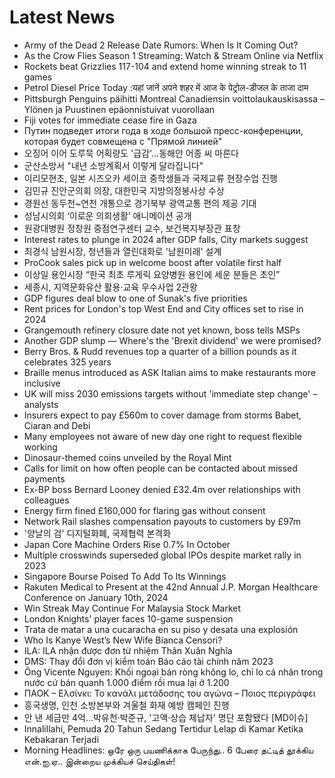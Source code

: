# Latest News
-  Army of the Dead 2 Release Date Rumors: When Is It Coming Out?
-  As the Crow Flies Season 1 Streaming: Watch & Stream Online via Netflix
-  Rockets beat Grizzlies 117-104 and extend home winning streak to 11 games
-  Petrol Diesel Price Today :यहां जानें अपने शहर में आज के पेट्रोल-डीजल के ताजा दाम
-  Pittsburgh Penguins päihitti Montreal Canadiensin voittolaukauskisassa – Ylönen ja Puustinen epäonnistuivat vuorollaan
-  Fiji votes for immediate cease fire in Gaza
-  Путин подведет итоги года в ходе большой пресс-конференции, которая будет совмещена с "Прямой линией"
-  오징어 이어 도루묵 어획량도 '급감'…동해안 어종 씨 마른다
-  군산소방서 "내년 소방계획서 이렇게 달라집니다"
-  이리모현초, 일본 시즈오카 세이코 중학생들과 국제교류 현장수업 진행
-  김민규 진안군의회 의장, 대한민국 지방의정봉사상 수상
-  경원선 동두천~연천 개통으로 경기북부 광역교통 편의 제공 기대
-  성남시의회 ‘이로운 의회생활’ 애니메이션 공개
-  원광대병원 정창원 중점연구센터 교수, 보건복지부장관 표창
-  Interest rates to plunge in 2024 after GDP falls, City markets suggest
-  최경식 남원시장, 청년들과 열린대화로 '남원미래' 설계
-  ProCook sales pick up in welcome boost after volatile first half
-  이상일 용인시장 “한국 최초 루게릭 요양병원 용인에 세운 분들은 초인”
-  세종시, 지역문화유산 활용·교육 우수사업 2관왕
-  GDP figures deal blow to one of Sunak's five priorities
-  Rent prices for London's top West End and City offices set to rise in 2024
-  Grangemouth refinery closure date not yet known, boss tells MSPs
-  Another GDP slump — Where's the 'Brexit dividend' we were promised?
-  Berry Bros. & Rudd revenues top a quarter of a billion pounds as it celebrates 325 years
-  Braille menus introduced as ASK Italian aims to make restaurants more inclusive
-  UK will miss 2030 emissions targets without 'immediate step change' – analysts
-  Insurers expect to pay £560m to cover damage from storms Babet, Ciaran and Debi
-  Many employees not aware of new day one right to request flexible working
-  Dinosaur-themed coins unveiled by the Royal Mint
-  Calls for limit on how often people can be contacted about missed payments
-  Ex-BP boss Bernard Looney denied £32.4m over relationships with colleagues
-  Energy firm fined £160,000 for flaring gas without consent
-  Network Rail slashes compensation payouts to customers by £97m
-  '양날의 검' 디지털화폐, 국제협력 본격화
-  Japan Core Machine Orders Rise 0.7% In October
-  Multiple crosswinds superseded global IPOs despite market rally in 2023
-  Singapore Bourse Poised To Add To Its Winnings
-  Rakuten Medical to Present at the 42nd Annual J.P. Morgan Healthcare Conference on January 10th, 2024
-  Win Streak May Continue For Malaysia Stock Market
-  London Knights' player faces 10-game suspension
-  Trata de matar a una cucaracha en su piso y desata una explosión
-  Who Is Kanye West’s New Wife Bianca Censori?
-  ILA: ILA nhận được đơn từ nhiệm Thân Xuân Nghĩa
-  DMS: Thay đổi đơn vị kiểm toán Báo cáo tài chính năm 2023
-  Ông Vicente Nguyen: Khối ngoại bán ròng không lo, chỉ lo cá nhân trong nước cứ bán quanh 1.000 điểm rồi mua lại ở 1.200
-  ΠΑΟΚ – Ελσίνκι: Το κανάλι μετάδοσης του αγώνα – Ποιος περιγράφει
-  흥국생명, 인천 소방본부와 겨울철 화재 예방 캠페인 진행
-  안 낸 세금만 4억…박유천·박준규, '고액·상습 체납자' 명단 포함됐다 [MD이슈]
-  Innalillahi, Pemuda 20 Tahun Sedang Tertidur Lelap di Kamar Ketika Kebakaran Terjadi
-  Morning Headlines: ஒரே ஒரு பயணிக்காக பேருந்து.. 6 பேரை தட்டித் தூக்கிய என்.ஐ.ஏ.. இன்றைய முக்கியச் செய்திகள்!
